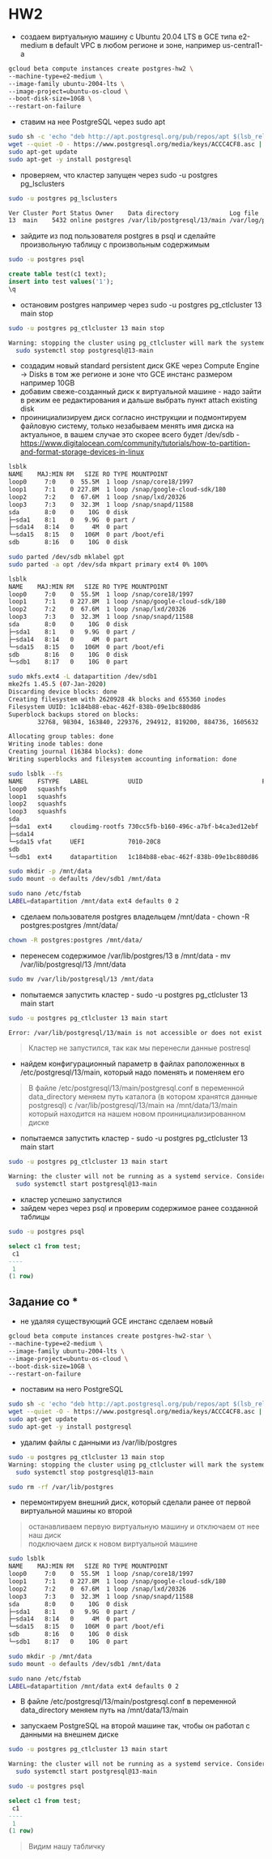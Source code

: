 # HW2

- создаем виртуальную машину c Ubuntu 20.04 LTS в GCE типа e2-medium в default VPC в любом регионе и зоне, например us-central1-a

```bash
gcloud beta compute instances create postgres-hw2 \
--machine-type=e2-medium \
--image-family ubuntu-2004-lts \
--image-project=ubuntu-os-cloud \
--boot-disk-size=10GB \
--restart-on-failure
```

- ставим на нее PostgreSQL через sudo apt

```bash
sudo sh -c 'echo "deb http://apt.postgresql.org/pub/repos/apt $(lsb_release -cs)-pgdg main" > /etc/apt/sources.list.d/pgdg.list'
wget --quiet -O - https://www.postgresql.org/media/keys/ACCC4CF8.asc | sudo apt-key add -
sudo apt-get update
sudo apt-get -y install postgresql
```

- проверяем, что кластер запущен через sudo -u postgres pg_lsclusters

```bash
sudo -u postgres pg_lsclusters

Ver Cluster Port Status Owner    Data directory              Log file
13  main    5432 online postgres /var/lib/postgresql/13/main /var/log/postgresql/postgresql-13-main.log
```

- зайдите из под пользователя postgres в psql и сделайте произвольную таблицу с произвольным содержимым

```bash
sudo -u postgres psql
```

```sql
create table test(c1 text);
insert into test values('1');
\q
```

- остановим postgres например через sudo -u postgres pg_ctlcluster 13 main stop

```bash
sudo -u postgres pg_ctlcluster 13 main stop

Warning: stopping the cluster using pg_ctlcluster will mark the systemd unit as failed. Consider using systemctl:
  sudo systemctl stop postgresql@13-main
```

- создадим новый standard persistent диск GKE через Compute Engine -> Disks в том же регионе и зоне что GCE инстанс размером например 10GB
- добавим свеже-созданный диск к виртуальной машине - надо зайти в режим ее редактирования и дальше выбрать пункт attach existing disk
- проинициализируем диск согласно инструкции и подмонтируем файловую систему, только незабываем менять имя диска на актуальное, в вашем случае это скорее всего будет /dev/sdb - <https://www.digitalocean.com/community/tutorials/how-to-partition-and-format-storage-devices-in-linux>

```bash
lsblk
NAME    MAJ:MIN RM   SIZE RO TYPE MOUNTPOINT
loop0     7:0    0  55.5M  1 loop /snap/core18/1997
loop1     7:1    0 227.8M  1 loop /snap/google-cloud-sdk/180
loop2     7:2    0  67.6M  1 loop /snap/lxd/20326
loop3     7:3    0  32.3M  1 loop /snap/snapd/11588
sda       8:0    0    10G  0 disk 
├─sda1    8:1    0   9.9G  0 part /
├─sda14   8:14   0     4M  0 part 
└─sda15   8:15   0   106M  0 part /boot/efi
sdb       8:16   0    10G  0 disk 

sudo parted /dev/sdb mklabel gpt
sudo parted -a opt /dev/sda mkpart primary ext4 0% 100%

lsblk
NAME    MAJ:MIN RM   SIZE RO TYPE MOUNTPOINT
loop0     7:0    0  55.5M  1 loop /snap/core18/1997
loop1     7:1    0 227.8M  1 loop /snap/google-cloud-sdk/180
loop2     7:2    0  67.6M  1 loop /snap/lxd/20326
loop3     7:3    0  32.3M  1 loop /snap/snapd/11588
sda       8:0    0    10G  0 disk 
├─sda1    8:1    0   9.9G  0 part /
├─sda14   8:14   0     4M  0 part 
└─sda15   8:15   0   106M  0 part /boot/efi
sdb       8:16   0    10G  0 disk 
└─sdb1    8:17   0    10G  0 part

sudo mkfs.ext4 -L datapartition /dev/sdb1
mke2fs 1.45.5 (07-Jan-2020)
Discarding device blocks: done                            
Creating filesystem with 2620928 4k blocks and 655360 inodes
Filesystem UUID: 1c184b88-ebac-462f-838b-09e1bc880d86
Superblock backups stored on blocks: 
        32768, 98304, 163840, 229376, 294912, 819200, 884736, 1605632

Allocating group tables: done                            
Writing inode tables: done                            
Creating journal (16384 blocks): done
Writing superblocks and filesystem accounting information: done

sudo lsblk --fs
NAME    FSTYPE   LABEL           UUID                                 FSAVAIL FSUSE% MOUNTPOINT
loop0   squashfs                                                            0   100% /snap/core18/1997
loop1   squashfs                                                            0   100% /snap/google-cloud-sdk/180
loop2   squashfs                                                            0   100% /snap/lxd/20326
loop3   squashfs                                                            0   100% /snap/snapd/11588
sda                                                                                  
├─sda1  ext4     cloudimg-rootfs 730cc5fb-b160-496c-a7bf-b4ca3ed12ebf    9.2G     0% /mnt/data
├─sda14                                                                              
└─sda15 vfat     UEFI            7010-20C8                              96.6M     7% /boot/efi
sdb                                                                                  
└─sdb1  ext4     datapartition   1c184b88-ebac-462f-838b-09e1bc880d86    9.2G     0% /mnt/data

sudo mkdir -p /mnt/data
sudo mount -o defaults /dev/sdb1 /mnt/data

sudo nano /etc/fstab
LABEL=datapartition /mnt/data ext4 defaults 0 2
```

- сделаем пользователя postgres владельцем /mnt/data - chown -R postgres:postgres /mnt/data/

```bash
chown -R postgres:postgres /mnt/data/
```

- перенесем содержимое /var/lib/postgres/13 в /mnt/data - mv /var/lib/postgresql/13 /mnt/data

```bash
sudo mv /var/lib/postgresql/13 /mnt/data
```

- попытаемся запустить кластер - sudo -u postgres pg_ctlcluster 13 main start

```bash
sudo -u postgres pg_ctlcluster 13 main start

Error: /var/lib/postgresql/13/main is not accessible or does not exist
```

> Кластер не запустился, так как мы перенесли данные postresql

- найдем конфигурационный параметр в файлах раположенных в /etc/postgresql/13/main, который надо поменять и поменяем его

> В файле /etc/postgresql/13/main/postgresql.conf в переменной data_directory меняем путь каталога (в котором хранятся данные postgresql) с /var/lib/postgresql/13/main на /mnt/data/13/main  
> который находится на нашем новом проинициализированном диске

- попытаемся запустить кластер - sudo -u postgres pg_ctlcluster 13 main start

```bash
sudo -u postgres pg_ctlcluster 13 main start

Warning: the cluster will not be running as a systemd service. Consider using systemctl:
  sudo systemctl start postgresql@13-main
```

- кластер успешно запустился
- зайдем через через psql и проверим содержимое ранее созданной таблицы

```bash
sudo -u postgres psql
```

```sql
select c1 from test;
 c1 
----
 1
(1 row)
```

## Задание со *

- не удаляя существующий GCE инстанс сделаем новый

```bash
gcloud beta compute instances create postgres-hw2-star \
--machine-type=e2-medium \
--image-family ubuntu-2004-lts \
--image-project=ubuntu-os-cloud \
--boot-disk-size=10GB \
--restart-on-failure
```

- поставим на него PostgreSQL

```bash
sudo sh -c 'echo "deb http://apt.postgresql.org/pub/repos/apt $(lsb_release -cs)-pgdg main" > /etc/apt/sources.list.d/pgdg.list'
wget --quiet -O - https://www.postgresql.org/media/keys/ACCC4CF8.asc | sudo apt-key add -
sudo apt-get update
sudo apt-get -y install postgresql
```

- удалим файлы с данными из /var/lib/postgres

```bash
sudo -u postgres pg_ctlcluster 13 main stop
Warning: stopping the cluster using pg_ctlcluster will mark the systemd unit as failed. Consider using systemctl:
  sudo systemctl stop postgresql@13-main

sudo rm -rf /var/lib/postgres
```

- перемонтируем внешний диск, который сделали ранее от первой виртуальной машины ко второй

> останавливаем первую виртуальную машину и отключаем от нее наш диск  
> подключаем диск к новом виртуальной машине

```bash
sudo lsblk
NAME    MAJ:MIN RM   SIZE RO TYPE MOUNTPOINT
loop0     7:0    0  55.5M  1 loop /snap/core18/1997
loop1     7:1    0 227.8M  1 loop /snap/google-cloud-sdk/180
loop2     7:2    0  67.6M  1 loop /snap/lxd/20326
loop3     7:3    0  32.3M  1 loop /snap/snapd/11588
sda       8:0    0    10G  0 disk 
├─sda1    8:1    0   9.9G  0 part /
├─sda14   8:14   0     4M  0 part 
└─sda15   8:15   0   106M  0 part /boot/efi
sdb       8:16   0    10G  0 disk 
└─sdb1    8:17   0    10G  0 part

sudo mkdir -p /mnt/data
sudo mount -o defaults /dev/sdb1 /mnt/data

sudo nano /etc/fstab
LABEL=datapartition /mnt/data ext4 defaults 0 2
```

- В файле /etc/postgresql/13/main/postgresql.conf в переменной data_directory меняем путь на /mnt/data/13/main

- запускаем PostgreSQL на второй машине так, чтобы он работал с данными на внешнем диске

```bash
sudo -u postgres pg_ctlcluster 13 main start

Warning: the cluster will not be running as a systemd service. Consider using systemctl:
  sudo systemctl start postgresql@13-main

sudo -u postgres psql
```

```sql
select c1 from test;
 c1 
----
 1
(1 row)
```

> Видим нашу табличку
